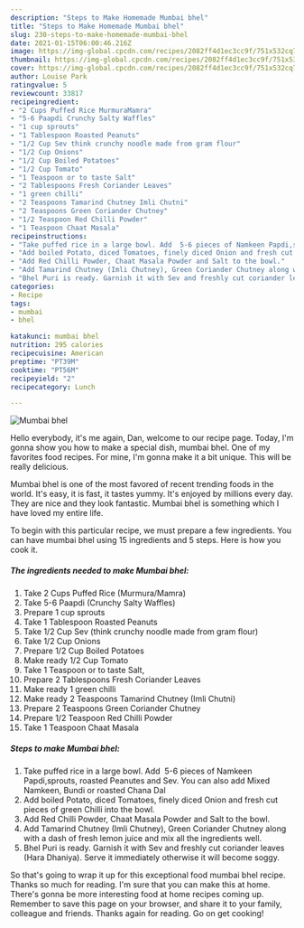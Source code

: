 ```yaml
---
description: "Steps to Make Homemade Mumbai bhel"
title: "Steps to Make Homemade Mumbai bhel"
slug: 230-steps-to-make-homemade-mumbai-bhel
date: 2021-01-15T06:00:46.216Z
image: https://img-global.cpcdn.com/recipes/2082ff4d1ec3cc9f/751x532cq70/mumbai-bhel-recipe-main-photo.jpg
thumbnail: https://img-global.cpcdn.com/recipes/2082ff4d1ec3cc9f/751x532cq70/mumbai-bhel-recipe-main-photo.jpg
cover: https://img-global.cpcdn.com/recipes/2082ff4d1ec3cc9f/751x532cq70/mumbai-bhel-recipe-main-photo.jpg
author: Louise Park
ratingvalue: 5
reviewcount: 33817
recipeingredient:
- "2 Cups Puffed Rice MurmuraMamra"
- "5-6 Paapdi Crunchy Salty Waffles"
- "1 cup sprouts"
- "1 Tablespoon Roasted Peanuts"
- "1/2 Cup Sev think crunchy noodle made from gram flour"
- "1/2 Cup Onions"
- "1/2 Cup Boiled Potatoes"
- "1/2 Cup Tomato"
- "1 Teaspoon or to taste Salt"
- "2 Tablespoons Fresh Coriander Leaves"
- "1 green chilli"
- "2 Teaspoons Tamarind Chutney Imli Chutni"
- "2 Teaspoons Green Coriander Chutney"
- "1/2 Teaspoon Red Chilli Powder"
- "1 Teaspoon Chaat Masala"
recipeinstructions:
- "Take puffed rice in a large bowl. Add  5-6 pieces of Namkeen Papdi,sprouts, roasted Peanutes and Sev. You can also add Mixed Namkeen, Bundi or roasted Chana Dal"
- "Add boiled Potato, diced Tomatoes, finely diced Onion and fresh cut pieces of green Chilli into the bowl."
- "Add Red Chilli Powder, Chaat Masala Powder and Salt to the bowl."
- "Add Tamarind Chutney (Imli Chutney), Green Coriander Chutney along with a dash of fresh lemon juice and mix all the ingredients well."
- "Bhel Puri is ready. Garnish it with Sev and freshly cut coriander leaves (Hara Dhaniya). Serve it immediately otherwise it will become soggy."
categories:
- Recipe
tags:
- mumbai
- bhel

katakunci: mumbai bhel 
nutrition: 295 calories
recipecuisine: American
preptime: "PT39M"
cooktime: "PT56M"
recipeyield: "2"
recipecategory: Lunch

---
```



![Mumbai bhel](https://img-global.cpcdn.com/recipes/2082ff4d1ec3cc9f/751x532cq70/mumbai-bhel-recipe-main-photo.jpg)

Hello everybody, it's me again, Dan, welcome to our recipe page. Today, I'm gonna show you how to make a special dish, mumbai bhel. One of my favorites food recipes. For mine, I'm gonna make it a bit unique. This will be really delicious.

Mumbai bhel is one of the most favored of recent trending foods in the world. It's easy, it is fast, it tastes yummy. It's enjoyed by millions every day. They are nice and they look fantastic. Mumbai bhel is something which I have loved my entire life.




To begin with this particular recipe, we must prepare a few ingredients. You can have mumbai bhel using 15 ingredients and 5 steps. Here is how you cook it.

<!--inarticleads1-->

##### The ingredients needed to make Mumbai bhel:

1. Take 2 Cups Puffed Rice (Murmura/Mamra)
1. Take 5-6 Paapdi (Crunchy Salty Waffles)
1. Prepare 1 cup sprouts
1. Take 1 Tablespoon Roasted Peanuts
1. Take 1/2 Cup Sev (think crunchy noodle made from gram flour)
1. Take 1/2 Cup Onions
1. Prepare 1/2 Cup Boiled Potatoes
1. Make ready 1/2 Cup Tomato
1. Take 1 Teaspoon or to taste Salt,
1. Prepare 2 Tablespoons Fresh Coriander Leaves
1. Make ready 1 green chilli
1. Make ready 2 Teaspoons Tamarind Chutney (Imli Chutni)
1. Prepare 2 Teaspoons Green Coriander Chutney
1. Prepare 1/2 Teaspoon Red Chilli Powder
1. Take 1 Teaspoon Chaat Masala




<!--inarticleads2-->

##### Steps to make Mumbai bhel:

1. Take puffed rice in a large bowl. Add  5-6 pieces of Namkeen Papdi,sprouts, roasted Peanutes and Sev. You can also add Mixed Namkeen, Bundi or roasted Chana Dal
1. Add boiled Potato, diced Tomatoes, finely diced Onion and fresh cut pieces of green Chilli into the bowl.
1. Add Red Chilli Powder, Chaat Masala Powder and Salt to the bowl.
1. Add Tamarind Chutney (Imli Chutney), Green Coriander Chutney along with a dash of fresh lemon juice and mix all the ingredients well.
1. Bhel Puri is ready. Garnish it with Sev and freshly cut coriander leaves (Hara Dhaniya). Serve it immediately otherwise it will become soggy.




So that's going to wrap it up for this exceptional food mumbai bhel recipe. Thanks so much for reading. I'm sure that you can make this at home. There's gonna be more interesting food at home recipes coming up. Remember to save this page on your browser, and share it to your family, colleague and friends. Thanks again for reading. Go on get cooking!
